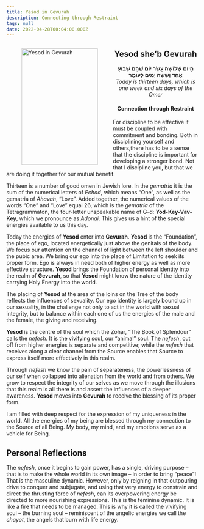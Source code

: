 ```yaml
---
title: Yesod in Gevurah
description: Connecting through Restraint
tags: null
date: 2022-04-28T00:04:00.000Z
---
```


<a href="https://www.chabad.org/holidays/sefirah/omer-count_cdo/jewish/Count-the-Omer.htm">
<i class="fa fa-file" aria-hidden="true"></i></a>

<figure style='float: left'>
 <a href='/posts/img/freedom/week2/2.6-Yesod_in_Gevurah.png' target="_blank">
   <img src='/posts/img/freedom/week2/2.6-Yesod_in_Gevurah_s.png' alt='Yesod in Gevurah' width='200' height='304' />
 </a>
</figure>

<div style="text-align:center">
<h2>Yesod she’b Gevurah</h2>
<span dir="rtl"><b>הָיום שְׁלוֹשָׁה עָשָׂר יוֹם שֶׁהֵם שָׁבוּעַ אֶחָד וְשִׁשָׁה יָמִים לָעוֹמֶר</b></span>
<br />
<i>ֹToday is thirteen days, which is one week and six days of the Omer</i>
</p>

<h4>Connection through Restraint</h4>

</div>

<div class="abstract">

For discipline to be effective it must be coupled with commitment and bonding. Both in disciplining yourself and others,there has to be a sense that the discipline is important for developing a stronger bond. Not that I discipline you, but that we are doing it together for our mutual benefit.

</div>

Thirteen is a number of good omen in Jewish lore. In the _gematria_ it is the sum of the numerical letters of _Echad_, which means “One”, as well as the gematria of _Ahavah_, “Love”. Added together, the numerical values of the words “One” and “Love” equal 26, which is the _gematria_ of the Tetragrammaton, the four-letter unspeakable name of G-d: __Yod-Key-Vav-Key__, which we pronounce as _Adonai_. This gives us a hint of the special energies available to us this day.

Today the energies of __Yesod__ enter into __Gevurah__. __Yesod__ is the “Foundation”, the place of ego, located energetically just above the genitals of the body. We focus our attention on the channel of light between the left shoulder and the pubic area. We bring our ego into the place of Limitation to seek its proper form. Ego is always in need both of higher energy as well as more effective structure. __Yesod__ brings the Foundation of personal identity into the realm of __Gevurah__, so that __Yesod__ might know the nature of the identity carrying Holy Energy into the world.

The placing of __Yesod__  at the area of the loins on the Tree of the body reflects the influences of sexuality. Our ego identity is largely bound up in our sexuality, in the challenge not only to act in the world with sexual integrity, but to balance within each one of us the energies of the male and the female, the giving and receiving.

__Yesod__ is the centre of the soul which the Zohar, “The Book of Splendour” calls the _nefesh_. It is the vivifying soul, our “animal” soul. The _nefesh_, cut off from higher energies is separate and competitive; while the _nefesh_ that receives along a clear channel from the Source enables that Source to express itself more effectively in this realm.

Through _nefesh_ we know the pain of separateness, the powerlessness of our self when collapsed into alienation from the world and from others. We grow to respect the integrity of our  selves as we move through the illusions that this realm is all there is and assert the influences of a deeper awareness. __Yesod__ moves into __Gevurah__ to receive the blessing of its proper form.

<div class="abstract">

I am filled with deep respect for the expression of my uniqueness in the world. All the energies of my being are blessed through my connection to the Source of all Being. My body, my mind, and my emotions serve as a vehicle for Being.
</div>

## Personal Reflections

<div class="note">

The _nefesh_, once it begins to gain power, has a single, driving purpose – that is to make the whole world in its own image – in order to bring “peace”! That is the masculine dynamic. However, only by reigning in that outpouring drive to conquer and subjugate, and using that very energy to constrain and direct the thrusting force of _nefesh_, can its overpowering energy be directed to more nourishing expressions. This is the feminine dynamic. It is like a fire that needs to be managed. This is why it is called the vivifying soul – the burning soul – reminiscent of the angelic energies we call the _chayot_, the angels that burn with life energy.

</div>
